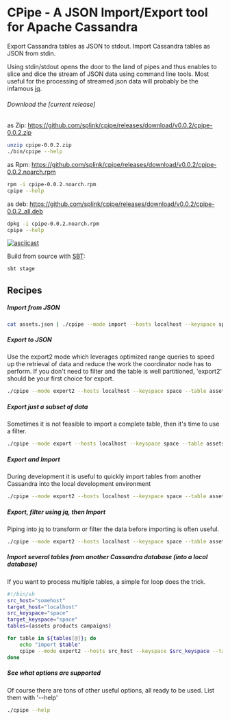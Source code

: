 # CPipe - A JSON Import/Export tool for Apache Cassandra

Export Cassandra tables as JSON to stdout. 
Import Cassandra tables as JSON from stdin.

Using stdin/stdout opens the door to the land of pipes and thus enables to slice and dice the stream of JSON data using command line tools. Most useful for the processing of streamed json data will probably be the infamous [jq](https://github.com/stedolan/jq).


###### Download the [current release]
as Zip: https://github.com/splink/cpipe/releases/download/v0.0.2/cpipe-0.0.2.zip
~~~bash
unzip cpipe-0.0.2.zip
./bin/cpipe --help 
~~~

as Rpm: https://github.com/splink/cpipe/releases/download/v0.0.2/cpipe-0.0.2.noarch.rpm
~~~bash
rpm -i cpipe-0.0.2.noarch.rpm
cpipe --help
~~~

as deb: https://github.com/splink/cpipe/releases/download/v0.0.2/cpipe-0.0.2_all.deb
 ~~~bash
dpkg -i cpipe-0.0.2.noarch.rpm
cpipe --help
 ~~~


[![asciicast](https://asciinema.org/a/XLXvSasorNPkMHH5isH5U0KKq.svg)](https://asciinema.org/a/XLXvSasorNPkMHH5isH5U0KKq?autoplay=1&loop=1)

Build from source with [SBT](https://www.scala-sbt.org):
~~~bash
sbt stage
~~~

## Recipes

##### Import from JSON
~~~bash
cat assets.json | ./cpipe --mode import --hosts localhost --keyspace space --table assets
~~~

##### Export to JSON
Use the export2 mode which leverages optimized range queries to speed up the retrieval of data and reduce the work the coordinator node has to perform.
If you don't need to filter and the table is well partitioned, 'export2' should be your first choice for export.
~~~bash
./cpipe --mode export2 --hosts localhost --keyspace space --table assets > assets.json
~~~


##### Export just a subset of data
Sometimes it is not feasible to import a complete table, then it's time to use a filter.
~~~bash
./cpipe --mode export --hosts localhost --keyspace space --table assets --filter "limit 100" > ouput
~~~

##### Export and Import
During development it is useful to quickly import tables from another Cassandra into the local development environment
~~~bash
./cpipe --mode export2 --hosts localhost --keyspace space --table assets --quiet | ./cpipe --mode import --hosts otherhost --keyspace space --table assets
~~~

##### Export, filter using jq, then Import
Piping into jq to transform or filter the data before importing is often useful.
~~~bash
./cpipe --mode export2 --hosts localhost --keyspace space --table assets --quiet | jq 'select(.name == "" | not)' | ./cpipe --mode import --hosts otherhost --keyspace space --table assets
~~~


##### Import several tables from another Cassandra database (into a local database)
If you want to process multiple tables, a simple for loop does the trick.
~~~bash
#!/bin/sh
src_host="somehost"
target_host="localhost"
src_keyspace="space"
target_keyspace="space"
tables=(assets products campaigns)

for table in ${tables[@]}; do
    echo "import $table"
    cpipe --mode export2 --hosts src_host --keyspace $src_keyspace --table $table --quiet | cpipe --mode import --hosts $target_host --keyspace $target_keyspace --table $table
done
~~~


##### See what options are supported
Of course there are tons of other useful options, all ready to be used. List them with '--help'
 ~~~bash
 ./cpipe --help
 ~~~
